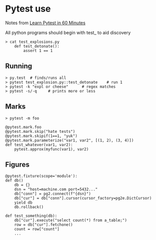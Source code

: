 # Pytest use

Notes from [Learn Pytest in 60 Minutes](https://www.youtube.com/watch?v=bbp_849-RZ4)

All python programs should begin with test\_ to aid discovery
```
> cat test_explosions.py
    def test_detonate():
        assert 1 == 1
```

## Running
```
> py.test  # finds/runs all
> pytest test_explosion.py::test_detonate    # run 1
> pytest -k "expl or cheese"      # regex matches
> pytest -s/-q     # prints more or less
```

## Marks
```
> pytest -m foo

@pytest.mark.foo
@pytest.mark.skip("hate tests")
@pytest.mark.skipif(1==1, "yuk")
@pytest.mark.parameterize("var1, var2", [(1, 2), (3, 4)])
def test_whatever(var1, var2):
    pytest.approx(myfunc(var1), var2)
```

## Figures
```
@pytest.fixture(scope='module'):
def db()
    db = {}
    dsn = "host=machine.com port=5432..." 
    db["conn"] = pg2.connect(f"{dsn}")
    db["cur"] = db["conn"].cursor(cursor_factory=pg2e.DictCursor)
    yield db
    db.rollback()
    
def test_something(db):
    db["cur"].execute("select count(*) from a_table;")
    row = db["cur"].fetchone()
    count = row["count"]
    ...
```

